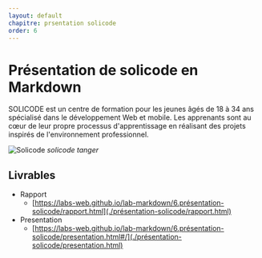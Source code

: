 ```yaml
---
layout: default
chapitre: prsentation solicode
order: 6
---
```


# Présentation de solicode en Markdown

SOLICODE est un centre de formation pour les jeunes âgés de 18 à 34 ans spécialisé dans le développement Web et mobile. Les apprenants sont au cœur de leur propre processus d'apprentissage en réalisant des projets inspirés de l'environnement professionnel.

![Solicode](./images/solicode.jpg)
*solicode tanger*

## Livrables

- Rapport
  - [https://labs-web.github.io/lab-markdown/6.présentation-solicode/rapport.html](./présentation-solicode/rapport.html)
- Presentation
  - [https://labs-web.github.io/lab-markdown/6.présentation-solicode/presentation.html#/](./présentation-solicode/presentation.html)
